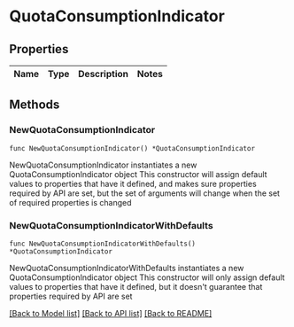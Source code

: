 # QuotaConsumptionIndicator

## Properties

Name | Type | Description | Notes
------------ | ------------- | ------------- | -------------

## Methods

### NewQuotaConsumptionIndicator

`func NewQuotaConsumptionIndicator() *QuotaConsumptionIndicator`

NewQuotaConsumptionIndicator instantiates a new QuotaConsumptionIndicator object
This constructor will assign default values to properties that have it defined,
and makes sure properties required by API are set, but the set of arguments
will change when the set of required properties is changed

### NewQuotaConsumptionIndicatorWithDefaults

`func NewQuotaConsumptionIndicatorWithDefaults() *QuotaConsumptionIndicator`

NewQuotaConsumptionIndicatorWithDefaults instantiates a new QuotaConsumptionIndicator object
This constructor will only assign default values to properties that have it defined,
but it doesn't guarantee that properties required by API are set


[[Back to Model list]](../README.md#documentation-for-models) [[Back to API list]](../README.md#documentation-for-api-endpoints) [[Back to README]](../README.md)



